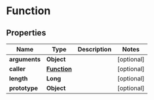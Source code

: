 

# Function


## Properties

| Name | Type | Description | Notes |
|------------ | ------------- | ------------- | -------------|
|**arguments** | **Object** |  |  [optional] |
|**caller** | [**Function**](Function.md) |  |  [optional] |
|**length** | **Long** |  |  [optional] |
|**prototype** | **Object** |  |  [optional] |



